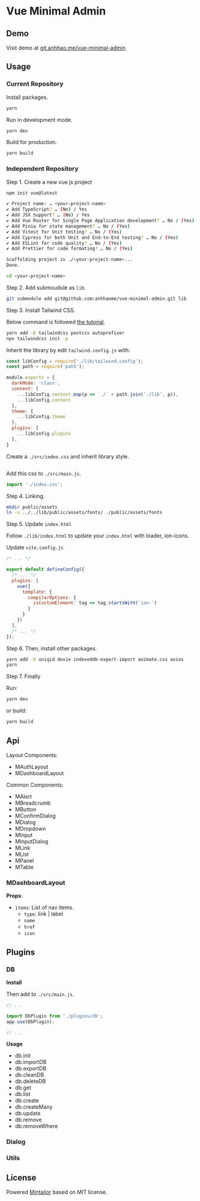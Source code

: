 # Vue Minimal Admin

## Demo

Visit demo at [git.anhhao.me/vue-minimal-admin](https://git.anhhao.me/vue-minimal-admin/)

## Usage

### Current Repository

Install packages.

```bash
yarn
```

Run in development mode.

```bash
yarn dev
```

Build for production.

```bash
yarn build
```

### Independent Repository

Step 1. Create a new vue js project

```bash
npm init vue@latest
```

```bash
✔ Project name: … <your-project-name>
✔ Add TypeScript? … (No) / Yes
✔ Add JSX Support? … (No) / Yes
✔ Add Vue Router for Single Page Application development? … No / (Yes)
✔ Add Pinia for state management? … No / (Yes)
✔ Add Vitest for Unit testing? … No / (Yes)
✔ Add Cypress for both Unit and End-to-End testing? … No / (Yes)
✔ Add ESLint for code quality? … No / (Yes)
✔ Add Prettier for code formating? … No / (Yes)

Scaffolding project in ./<your-project-name>...
Done.
```

```bash
cd <your-project-name>
```

Step 2. Add submoudule as `lib`.

```bash
git submodule add git@github.com:anhhaome/vue-minimal-admin.git lib
```

Step 3. Install Tailwind CSS.

Below command is followed [the tutorial](https://tailwindcss.com/docs/guides/vite).

```bash 
yarn add -D tailwindcss postcss autoprefixer
npx tailwindcss init -p
```

Inherit the library by edit `tailwind.config.js` with:

```js
const libConfig = require('./lib/tailwind.config');
const path = require('path');

module.exports = {
  darkMode: 'class',
  content: [
    ...libConfig.content.map(p => `./` + path.join('./lib', p)),
    ...libConfig.content
  ],
  theme: {
    ...libConfig.theme
  },
  plugins: [
    ...libConfig.plugins
  ],
}
```

Create a `./src/index.css` and inherit library style.

```css
```

Add this css to `./src/main.js`.

```js
import './index.css';
```

Step 4. Linking.

```bash
mkdir public/assets
ln -s ../../lib/public/assets/fonts/ ./public/assets/fonts
```

Step 5. Update `index.html`

Follow `./lib/index.html` to update your `index.html` with loader, ion-icons.

Update `vite.config.js`

```js
/* ... */

export default defineConfig({
  /* ... */
  plugins: [
    vue({
      template: {
        compilerOptions: {
          isCustomElement: tag => tag.startsWith('ion-')
        }
      }
    })
  ],
  /* ... */
});

```

Step 6. Then, install other packages.

```bash
yarn add -D uniqid dexie indexeddb-export-import animate.css axios
yarn
```

Step 7. Finally

Run:

```bash
yarn dev
```

or build:

```bash
yarn build
```

## Api

Layout Components:

- MAuthLayout
- MDashboardLayout

Common Components:

- MAlert
- MBreadcrumb
- MButton
- MConfirmDialog
- MDialog
- MDropdown
- MInput
- MInputDialog
- MLink
- MList
- MPanel
- MTable

### MDashboardLayout

**Props**:

- `items`: List of nav items.
  - `type`: link | label
  - `name`
  - `href`
  - `icon`

## Plugins

### DB

**Install**

Then add to `./src/main.js`.

```js
// ...

import DbPlugin from './plugins/db';
app.use(DbPlugin);

// ...
```

**Usage**

- db.init
- db.importDB
- db.exportDB
- db.cleanDB
- db.deleteDB
- db.get
- db.list
- db.create
- db.createMany
- db.update
- db.remove
- db.removeWhere

### Dialog

### Utils

## License

Powered [Mintailor](https://github.com/anhhaome/mintailor) based on MIT license.
